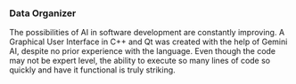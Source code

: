 ### Data Organizer

The possibilities of AI in software development are constantly improving.
A Graphical User Interface in C++ and Qt was created with the help of Gemini AI, 
despite no prior experience with the language. Even though the code may not be expert level, the ability to execute 
so many lines of code so quickly and have it functional is truly striking.
